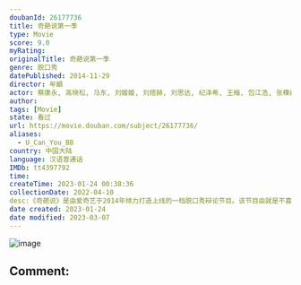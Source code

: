 ```yaml
---
doubanId: 26177736
title: 奇葩说第一季
type: Movie
score: 9.0
myRating: 
originalTitle: 奇葩说第一季
genre: 脱口秀
datePublished: 2014-11-29
director: 牟頔
actor: 蔡康永, 高晓松, 马东, 刘媛媛, 刘煊赫, 刘思达, 纪泽希, 王梅, 包江浩, 张棅嵅, 艾力, 姜涛, 陈铭, 贾玲, 黄执中, 花希, 范湉湉, 曾宝仪, 陶晶莹, 肖骁, 胡渐彪, 马薇薇, 谢依霖, 颜如晶, 刘恋
author: 
tags: [Movie]
state: 看过
url: https://movie.douban.com/subject/26177736/
aliases:
  - U_Can_You_BB
country: 中国大陆
language: 汉语普通话
IMDb: tt4397792
time: 
createTime: 2023-01-24 00:38:36
collectionDate: 2022-04-10
desc:《奇葩说》是由爱奇艺于2014年倾力打造上线的一档脱口秀辩论节目。该节目由就是不喜欢念赞助商品牌的马东担任主持，口若悬河的“矮大紧”高晓松和见招拆招、四两拨千斤的蔡康永担任第一季的常驻嘉宾。节目选择时...
date created: 2023-01-24
date modified: 2023-03-07
---
```


![image](p2221154684.jpg)

Comment:
---
